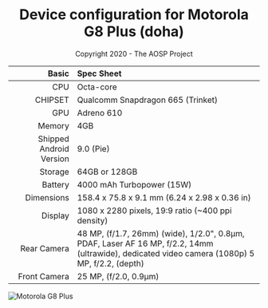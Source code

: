 <h1 align="center"> Device configuration for Motorola G8 Plus (doha) </h1>
<p align="center"> Copyright 2020 - The AOSP Project </p>

Basic   | Spec Sheet
-------:|:-------------------------
CPU     | Octa-core
CHIPSET | Qualcomm Snapdragon 665 (Trinket)
GPU     | Adreno 610
Memory  | 4GB
Shipped Android Version | 9.0 (Pie)
Storage | 64GB or 128GB
Battery | 4000 mAh Turbopower (15W)
Dimensions | 158.4 x 75.8 x 9.1 mm (6.24 x 2.98 x 0.36 in)
Display | 1080 x 2280 pixels, 19:9 ratio (~400 ppi density)
Rear Camera  | 48 MP, (f/1.7, 26mm) (wide), 1/2.0", 0.8µm, PDAF, Laser AF 16 MP, f/2.2, 14mm (ultrawide), dedicated video camera (1080p) 5 MP, f/2.2, (depth)
Front Camera | 25 MP, (f/2.0, 0.9µm)

![Motorola G8 Plus](https://cdn2.gsmarena.com/vv/pics/motorola/motorola-moto-g8-plus-1.jpg "Motorola G8 Plus")

